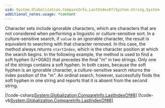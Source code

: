 ```yaml
---
uid: System.Globalization.CompareInfo.LastIndexOf(System.String,System.Char,System.Int32,System.Globalization.CompareOptions)
additional_notes.usage: *content
---
```


<p>Character sets include ignorable characters, which are characters that are not considered when performing a linguistic or culture-sensitive sort. In a culture-sensitive search, if <code>value</code> is an ignorable character, the result is equivalent to searching with that character removed. In this case, the <xref href="System.Globalization.CompareInfo.LastIndexOf(System.String,System.Char,System.Int32,System.Globalization.CompareOptions)"></xref> method always returns <code>startIndex</code>, which is the character position at which the search begins. In the following example, the <xref href="System.Globalization.CompareInfo.LastIndexOf(System.String,System.Char,System.Int32,System.Globalization.CompareOptions)"></xref> method is used to find a soft hyphen (U+00AD) that precedes the final "m” in two strings. Only one of the strings contains a soft hyphen. In both cases, because the soft hyphen is an ignorable character, a culture-sensitive search returns the index position of the "m". An ordinal search, however, successfully finds the soft hyphen in one string and reports that it is absent from the second string.  
  
 [!code-csharp[System.Globalization.CompareInfo.LastIndexOf#8](~/samples/snippets/csharp/VS_Snippets_CLR_System/system.globalization.compareinfo.lastindexof/cs/lastignorable7.cs#8)]
 [!code-vb[System.Globalization.CompareInfo.LastIndexOf#8](~/samples/snippets/visualbasic/VS_Snippets_CLR_System/system.globalization.compareinfo.lastindexof/vb/lastignorable7.vb#8)]</p>


